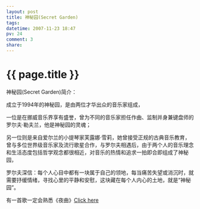 ```yaml
---
layout: post
title: 神秘园(Secret Garden)
tags: 
datetime: 2007-11-23 18:47
pv: 24
comment: 3
share: 
---
```


{{ page.title }}
================

 <p>神秘园(Secret Garden)简介：</p><p>成立于1994年的神秘园，是由两位才华出众的音乐家组成，</p><p>一位是在挪威音乐界享有盛誉，曾为不同的音乐家担任作曲、监制并身兼键盘师的罗尔夫·勒夫兰，他是神秘园的灵魂；</p><p>另一位则是来自爱尔兰的小提琴家芙露娜·雪莉，她曾接受正规的古典音乐教育，曾与多位世界级音乐家及流行歌星合作，与罗尔夫相遇后，由于两个人的音乐理念和生活态度包括哲学观念都很相近，对音乐的热情和追求一拍即合即组成了神秘园，</p><p>罗尔夫深信：每个人心目中都有一块属于自己的领地，每当痛苦失望或消沉时，就需要抒缓情绪，寻找心里的平静和安慰，这块藏在每个人内心的土地，就是&ldquo;神秘园&rdquo;。</p><p>有一首歌一定会熟悉《夜曲》<a target="_blank" href="http://218.90.142.218/ftp/yezi/nocturne.mp3">Click here</a></p> 

